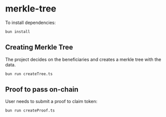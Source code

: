 # merkle-tree

To install dependencies:

```bash
bun install
```

## Creating Merkle Tree

The project decides on the beneficiaries and creates a merkle tree with the data.

```bash
bun run createTree.ts
```

## Proof to pass on-chain

User needs to submit a proof to claim token:

```bash
bun run createProof.ts
```
